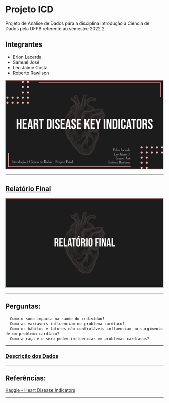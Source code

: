 # Projeto ICD
Projeto de Análise de Dados para a disciplina Introdução à Ciência de Dados pela UFPB referente ao semestre 2022.2

## Integrantes
- Erlon Lacerda
- Samuel José
- Leo Jaime Costa
- Roberto Rawlison

<img src="media/capa-heartdisease.png" alt="Capa">

---

## [Relatório Final](https://github.com/erlonL/Projeto-ICD/blob/main/projeto.ipynb)

<a href = "https://github.com/erlonL/Projeto-ICD/blob/main/projeto.ipynb"><img src="media/image-relatorio.png" alt = "relatório"></a>

---

## Perguntas:
    - Como o sono impacta na saúde do indivíduo?
    - Como as variáveis influenciam no problema cardíaco?
    - Como os hábitos e fatores não controláveis influenciam no surgimento de um problema cardíaco?
    - Como a raça e o sexo podem influenciar em problemas cardíacos?

---
### [Descrição dos Dados](https://github.com/erlonL/Projeto-ICD/blob/main/Descri%C3%A7%C3%A3o%20dos%20Dados.md)

---

## Referências:

[Kaggle - Heart Disease Indicators](https://www.kaggle.com/datasets/kamilpytlak/personal-key-indicators-of-heart-disease)

---
